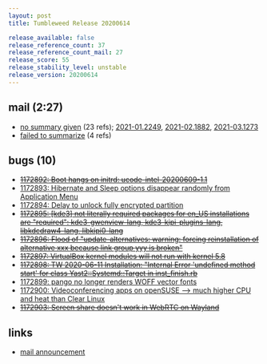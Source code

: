 ```yaml
---
layout: post
title: Tumbleweed Release 20200614

release_available: false
release_reference_count: 37
release_reference_count_mail: 27
release_score: 55
release_stability_level: unstable
release_version: 20200614
---
```


## mail (2:27)

- [no summary given](https://lists.opensuse.org/opensuse-factory/2020-06/msg00189.html) (23 refs); [2021-01.2249](https://github.com/boombatower/tumbleweed-review/issues/10), [2021-02.1882](https://github.com/boombatower/tumbleweed-review/issues/10), [2021-03.1273](https://github.com/boombatower/tumbleweed-review/issues/10)
- [failed to summarize](https://lists.opensuse.org/opensuse-factory/2020-06/msg00186.html) (4 refs)

## bugs (10)

<!--more-->

- ~~[1172892: Boot hangs on initrd: ucode-intel-20200609-1.1](https://bugzilla.opensuse.org/show_bug.cgi?id=1172892)~~
- [1172893: Hibernate and Sleep options disappear randomly from Application Menu](https://bugzilla.opensuse.org/show_bug.cgi?id=1172893)
- [1172894: Delay to unlock fully encrypted partition](https://bugzilla.opensuse.org/show_bug.cgi?id=1172894)
- ~~[1172895: \[kde3\] not literally required packages for en_US installations are "required": kde3-gwenview-lang, kde3-kipi-plugins-lang, libkdcdraw4-lang, libkipi0-lang](https://bugzilla.opensuse.org/show_bug.cgi?id=1172895)~~
- ~~[1172896: Flood of "update-alternatives: warning: forcing reinstallation of alternative xxx because link group yyy is broken"](https://bugzilla.opensuse.org/show_bug.cgi?id=1172896)~~
- ~~[1172897: VirtualBox kernel modules will not run with kernel 5.8](https://bugzilla.opensuse.org/show_bug.cgi?id=1172897)~~
- ~~[1172898: TW 2020-06-11 Installation: "Internal Error 'undefined method start'  for class Yast2::Systemd::Target in inst_finish.rb](https://bugzilla.opensuse.org/show_bug.cgi?id=1172898)~~
- [1172899: pango no longer renders WOFF vector fonts](https://bugzilla.opensuse.org/show_bug.cgi?id=1172899)
- [1172900: Videoconferencing apps on openSUSE --> much higher CPU and heat than Clear Linux](https://bugzilla.opensuse.org/show_bug.cgi?id=1172900)
- ~~[1172903: Screen share doesn't work in WebRTC on Wayland](https://bugzilla.opensuse.org/show_bug.cgi?id=1172903)~~



## links

- [mail announcement](https://github.com/boombatower/tumbleweed-review/issues/10)
